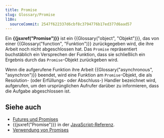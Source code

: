 ```yaml
---
title: Promise
slug: Glossary/Promise
l10n:
  sourceCommit: 2547f622337d6cbf8c3794776b17ed377d6aad57
---
```


Ein **{{jsxref("Promise")}}** ist ein {{Glossary("object", "Objekt")}}, das von einer {{Glossary("function", "Funktion")}} zurückgegeben wird, die ihre Arbeit noch nicht abgeschlossen hat. Das `Promise` repräsentiert buchstäblich ein Versprechen der Funktion, dass sie schließlich ein Ergebnis durch das `Promise`-Objekt zurückgeben wird.

Wenn die aufgerufene Funktion ihre Arbeit {{Glossary("asynchronous", "asynchron")}} beendet, wird eine Funktion am `Promise`-Objekt, die als Resolution- (oder Erfüllungs- oder Abschluss-) Handler bezeichnet wird, aufgerufen, um den ursprünglichen Aufrufer darüber zu informieren, dass die Aufgabe abgeschlossen ist.

## Siehe auch

- [Futures und Promises](https://en.wikipedia.org/wiki/Futures_and_promises)
- {{jsxref("Promise")}} in der [JavaScript-Referenz](/de/docs/Web/JavaScript/Reference).
- [Verwendung von Promises](/de/docs/Web/JavaScript/Guide/Using_promises)
